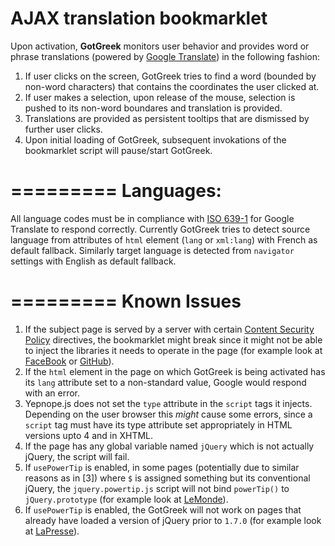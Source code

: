 AJAX translation bookmarklet
=========
Upon activation, __GotGreek__ monitors user behavior and provides word or phrase translations (powered by <a href="https://developers.google.com/translate/">Google Translate</a>) in the following fashion:

1. If user clicks on the screen, GotGreek tries to find a word (bounded by non-word characters) that contains the coordinates the user clicked at.
2. If user makes a selection, upon release of the mouse, selection is pushed to its non-word boundares and translation is provided.
3. Translations are provided as persistent tooltips that are dismissed by further user clicks.
3. Upon initial loading of GotGreek, subsequent invokations of the bookmarklet script will pause/start GotGreek.

=========
Languages:
=========
All language codes must be in compliance with [ISO 639-1](//en.wikipedia.org/wiki/List_of_ISO_639-1_codes) for Google Translate to respond correctly. Currently GotGreek tries to detect source language from attributes of `html` element (`lang` or `xml:lang`) with French as default fallback. Similarly target language is detected from `navigator` settings with English as default fallback.


=========
Known Issues
=========

1. If the subject page is served by a server with certain [Content Security Policy](//developer.mozilla.org/en-US/docs/Security/CSP/Introducing_Content_Security_Policy) directives, the bookmarklet might break since it might not be able to inject the libraries it needs to operate in the page (for example look at [FaceBook](//www.facebook.com) or [GitHub](//www.github.com)).
2. If the `html` element in the page on which GotGreek is being activated has its `lang` attribute set to a non-standard value, Google would respond with an error.
2. Yepnope.js does not set the `type` attribute in the `script` tags it injects. Depending on the user browser this *might* cause some errors, since a `script` tag must have its type attribute set appropriately in HTML versions upto 4 and in XHTML.
3. If the page has any global variable named `jQuery` which is not actually jQuery, the script will fail.
4. If `usePowerTip` is enabled, in some pages (potentially due to similar reasons as in [3]) where `$` is assigned something but its conventional jQuery, the `jquery.powertip.js` script will not bind `powerTip()` to `jQuery.prototype` (for example look at [LeMonde](http://www.lemonde.fr)).
5. If `usePowerTip` is enabled, the GotGreek will not work on pages that already have loaded a version of jQuery prior to `1.7.0` (for example look at [LaPresse](http://www.lapresse.ca)).

